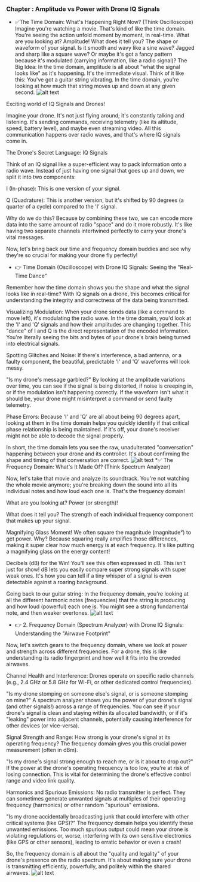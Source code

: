 ### Chapter : Amplitude vs Power with Drone IQ Signals
* ✅The Time Domain: What's Happening Right Now? (Think Oscilloscope)
Imagine you're watching a movie. That's kind of like the time domain. You're seeing the action unfold moment by moment, in real-time.
What are you looking at? Amplitude!
What does it tell you? The shape or waveform of your signal.
Is it smooth and wavy like a sine wave?
Jagged and sharp like a square wave?
Or maybe it's got a fancy pattern because it's modulated (carrying information, like a radio signal)?
The Big Idea: In the time domain, amplitude is all about "what the signal looks like" as it's happening. It's the immediate visual.
Think of it like this: You've got a guitar string vibrating. In the time domain, you're looking at how much that string moves up and down at any given second.
![alt text](<Generated Image September 06, 2025 - 9_19AM.jpeg>)

Exciting world of IQ Signals and Drones! 

Imagine your drone. It's not just flying around; it's constantly talking and listening. It's sending commands, receiving telemetry (like its altitude, speed, battery level), and maybe even streaming video. All this communication happens over radio waves, and that's where IQ signals come in.

The Drone's Secret Language: IQ Signals

Think of an IQ signal like a super-efficient way to pack information onto a radio wave. Instead of just having one signal that goes up and down, we split it into two components:

I (In-phase): This is one version of your signal.

Q (Quadrature): This is another version, but it's shifted by 90 degrees (a quarter of a cycle) compared to the 'I' signal.

Why do we do this? Because by combining these two, we can encode more data into the same amount of radio "space" and do it more robustly. It's like having two separate channels intertwined perfectly to carry your drone's vital messages.

Now, let's bring back our time and frequency domain buddies and see why they're so crucial for making your drone fly perfectly!

* 👉 Time Domain (Oscilloscope) with Drone IQ Signals: Seeing the "Real-Time Dance"

Remember how the time domain shows you the shape and what the signal looks like in real-time? With IQ signals on a drone, this becomes critical for understanding the integrity and correctness of the data being transmitted.

Visualizing Modulation: When your drone sends data (like a command to move left), it's modulating the radio wave. In the time domain, you'd look at the 'I' and 'Q' signals and how their amplitudes are changing together. This "dance" of I and Q is the direct representation of the encoded information. You're literally seeing the bits and bytes of your drone's brain being turned into electrical signals.

Spotting Glitches and Noise: If there's interference, a bad antenna, or a faulty component, the beautiful, predictable 'I' and 'Q' waveforms will look messy.

"Is my drone's message garbled?" By looking at the amplitude variations over time, you can see if the signal is being distorted, if noise is creeping in, or if the modulation isn't happening correctly. If the waveform isn't what it should be, your drone might misinterpret a command or send faulty telemetry.

Phase Errors: Because 'I' and 'Q' are all about being 90 degrees apart, looking at them in the time domain helps you quickly identify if that critical phase relationship is being maintained. If it's off, your drone's receiver might not be able to decode the signal properly.

In short, the time domain lets you see the raw, unadulterated "conversation" happening between your drone and its controller. It's about confirming the shape and timing of that conversation are correct.
![alt text](<Generated Image September 06, 2025 - 9_36AM.jpeg>)
*✅ The Frequency Domain: What's It Made Of? (Think Spectrum Analyzer)

Now, let's take that movie and analyze its soundtrack. You're not watching the whole movie anymore; you're breaking down the sound into all its individual notes and how loud each one is. That's the frequency domain!

What are you looking at? Power (or strength)!

What does it tell you? The strength of each individual frequency component that makes up your signal.

Magnifying Glass Moment! We often square the magnitude (magnitude²) to get power. Why? Because squaring really amplifies those differences, making it super clear how much energy is at each frequency. It's like putting a magnifying glass on the energy content!

Decibels (dB) for the Win! You'll see this often expressed in dB. This isn't just for show! dB lets you easily compare super strong signals with super weak ones. It's how you can tell if a tiny whisper of a signal is even detectable against a roaring background.

Going back to our guitar string: In the frequency domain, you're looking at all the different harmonic notes (frequencies) that the string is producing and how loud (powerful) each one is. You might see a strong fundamental note, and then weaker overtones.
![alt text](<Generated Image September 06, 2025 - 9_47AM.jpeg>)

* 👉 2. Frequency Domain (Spectrum Analyzer) with Drone IQ Signals: Understanding the "Airwave Footprint"

Now, let's switch gears to the frequency domain, where we look at power and strength across different frequencies. For a drone, this is like understanding its radio fingerprint and how well it fits into the crowded airwaves.

Channel Health and Interference: Drones operate on specific radio channels (e.g., 2.4 GHz or 5.8 GHz for Wi-Fi, or other dedicated control frequencies).

"Is my drone stomping on someone else's signal, or is someone stomping on mine?" A spectrum analyzer shows you the power of your drone's signal (and other signals!) across a range of frequencies. You can see if your drone's signal is clean and staying within its allocated bandwidth, or if it's "leaking" power into adjacent channels, potentially causing interference for other devices (or vice-versa).

Signal Strength and Range: How strong is your drone's signal at its operating frequency? The frequency domain gives you this crucial power measurement (often in dBm).

"Is my drone's signal strong enough to reach me, or is it about to drop out?" If the power at the drone's operating frequency is too low, you're at risk of losing connection. This is vital for determining the drone's effective control range and video link quality.

Harmonics and Spurious Emissions: No radio transmitter is perfect. They can sometimes generate unwanted signals at multiples of their operating frequency (harmonics) or other random "spurious" emissions.

"Is my drone accidentally broadcasting junk that could interfere with other critical systems (like GPS)?" The frequency domain helps you identify these unwanted emissions. Too much spurious output could mean your drone is violating regulations or, worse, interfering with its own sensitive electronics (like GPS or other sensors), leading to erratic behavior or even a crash!

So, the frequency domain is all about the "quality and legality" of your drone's presence on the radio spectrum. It's about making sure your drone is transmitting efficiently, powerfully, and politely within the shared airwaves.
![alt text](<Generated Image September 06, 2025 - 9_37AM.jpeg>)

